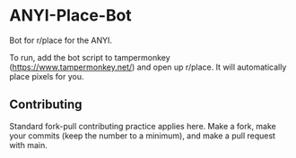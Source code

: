 # ANYI-Place-Bot

Bot for r/place for the ANYI.

To run, add the bot script to tampermonkey (https://www.tampermonkey.net/) and open up r/place. It will automatically place pixels for you.

## Contributing

Standard fork-pull contributing practice applies here. Make a fork, make your commits (keep the number to a minimum), and make a pull request with main.
